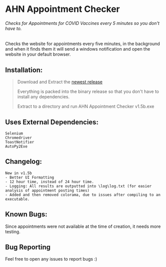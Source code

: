 # AHN Appointment Checker
###### Checks for Appointments for COVID Vaccines every 5 minutes so you don't have to.


Checks the website for appointments every five minutes, in the background
and when it finds them it will send a windows notification and open the website in your default browser.


## Installation:
> Download and Extract the [newest release](https://github.com/sleepymountain/AHNAppointmentChecker/releases/tag/1.5b)
> 
> Everything is packed into the binary release so that you don't have to install any dependencies.
> 
> Extract to a directory and run AHN Appointment Checker v1.5b.exe


## Uses External Dependencies:
```
Selenium
Chromedriver
ToastNotifier
AutoPy2Exe
```

## Changelog:
```
New in v1.5b
- Better UI Formatting
- 12 hour time, instead of 24 hour time.
- Logging: All results are outputted into \log\log.txt (for easier analysis of appointment posting times)
- Added and then removed colorama, due to issues after compiling to an executable.
```

## Known Bugs:

Since appointments were not available at the time of creation, it needs more testing.

## Bug Reporting
Feel free to open any issues to report bugs :)
